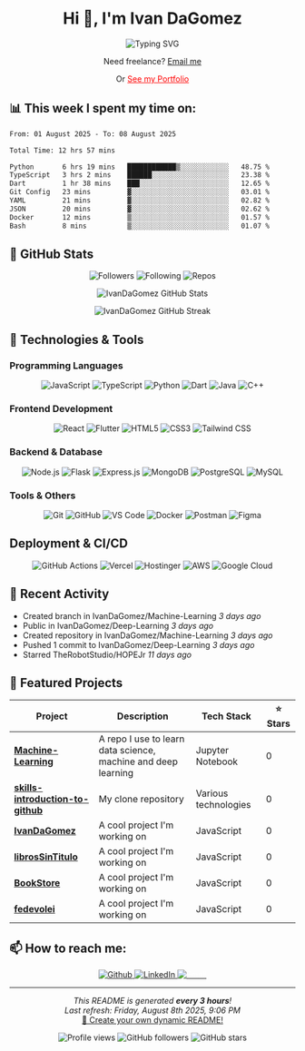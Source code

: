# <h1 align="center">Hi 👋, I'm Ivan DaGomez</h1>

<p align="center">
  <img src="https://readme-typing-svg.herokuapp.com?font=Fira+Code&pause=1000&color=F7F7F7&center=true&vCenter=true&width=435&lines=Full+Stack+Developer;Software+Engineer;Always+learning+new+things;Maker;Creative+Thinker;AI+Enthusiast" alt="Typing SVG" />
</p>

<p align="center">Need freelance? <a style="" href="mailto:ivandavidgomezsilva@hotmail.com">Email me</a></p>
<p align="center">Or <a style="color: red" href="https://ivangomez.dev">See my Portfolio</a></p>

## 📊 **This week I spent my time on:**
<!--START_SECTION:waka-->

```txt
From: 01 August 2025 - To: 08 August 2025

Total Time: 12 hrs 57 mins

Python       6 hrs 19 mins   ████████████▒░░░░░░░░░░░░   48.75 %
TypeScript   3 hrs 2 mins    ██████░░░░░░░░░░░░░░░░░░░   23.38 %
Dart         1 hr 38 mins    ███░░░░░░░░░░░░░░░░░░░░░░   12.65 %
Git Config   23 mins         ▓░░░░░░░░░░░░░░░░░░░░░░░░   03.01 %
YAML         21 mins         ▓░░░░░░░░░░░░░░░░░░░░░░░░   02.82 %
JSON         20 mins         ▓░░░░░░░░░░░░░░░░░░░░░░░░   02.62 %
Docker       12 mins         ▒░░░░░░░░░░░░░░░░░░░░░░░░   01.57 %
Bash         8 mins          ▒░░░░░░░░░░░░░░░░░░░░░░░░   01.07 %
```

<!--END_SECTION:waka-->

## 🌟 **GitHub Stats**
<div align="center">
  
![Followers](https://img.shields.io/badge/Followers-2-blue?style=for-the-badge&logo=github)
![Following](https://img.shields.io/badge/Following-6-blue?style=for-the-badge&logo=github)
![Repos](https://img.shields.io/badge/Public%20Repos-19-blue?style=for-the-badge&logo=github)

</div>

<p align="center">
  <img src="https://github-readme-stats.vercel.app/api?username=IvanDaGomez&show_icons=true&theme=radical" alt="IvanDaGomez GitHub Stats" />
</p>

<p align="center">
  <img src="https://github-readme-streak-stats.herokuapp.com/?user=IvanDaGomez&theme=radical" alt="IvanDaGomez GitHub Streak" />
</p>

## 🚀 **Technologies & Tools**

### Programming Languages
<p align="center">
  <img alt="JavaScript" src="https://img.shields.io/badge/-JavaScript-F7DF1E?style=flat-square&logo=javascript&logoColor=black" />
  <img alt="TypeScript" src="https://img.shields.io/badge/-TypeScript-007ACC?style=flat-square&logo=typescript&logoColor=white" />
  <img alt="Python" src="https://img.shields.io/badge/-Python-3776AB?style=flat-square&logo=python&logoColor=white" />
  <img alt="Dart" src="https://img.shields.io/badge/-Dart-0175C2?style=flat-square&logo=dart&logoColor=white" />
  <img alt="Java" src="https://img.shields.io/badge/-Java-ED8B00?style=flat-square&logo=java&logoColor=white" />
  <img alt="C++" src="https://img.shields.io/badge/-C++-00599C?style=flat-square&logo=c%2B%2B&logoColor=white" />
</p>

### Frontend Development
<p align="center">
  <img alt="React" src="https://img.shields.io/badge/-React-61DAFB?style=flat-square&logo=react&logoColor=black" />
  <img alt="Flutter" src="https://img.shields.io/badge/-Flutter-02569B?style=flat-square&logo=flutter&logoColor=white" />
  <img alt="HTML5" src="https://img.shields.io/badge/-HTML5-E34F26?style=flat-square&logo=html5&logoColor=white" />
  <img alt="CSS3" src="https://img.shields.io/badge/-CSS3-1572B6?style=flat-square&logo=css3&logoColor=white" />
  <img alt="Tailwind CSS" src="https://img.shields.io/badge/-Tailwind%20CSS-06B6D4?style=flat-square&logo=tailwind-css&logoColor=white" />
</p>

### Backend & Database
<p align="center">
  <img alt="Node.js" src="https://img.shields.io/badge/-Node.js-43853D?style=flat-square&logo=node.js&logoColor=white" />
  <img alt="Flask" src="https://img.shields.io/badge/-Flask-000000?style=flat-square&logo=flask&logoColor=white" />
  <img alt="Express.js" src="https://img.shields.io/badge/-Express.js-000000?style=flat-square&logo=express&logoColor=white" />
  <img alt="MongoDB" src="https://img.shields.io/badge/-MongoDB-47A248?style=flat-square&logo=mongodb&logoColor=white" />
  <img alt="PostgreSQL" src="https://img.shields.io/badge/-PostgreSQL-336791?style=flat-square&logo=postgresql&logoColor=white" />
  <!-- <img alt="Firebase" src="https://img.shields.io/badge/-Firebase-FFCA28?style=flat-square&logo=firebase&logoColor=black" /> -->
  <img alt="MySQL" src="https://img.shields.io/badge/-MySQL-4479A1?style=flat-square&logo=mysql&logoColor=white" />
</p>

### Tools & Others
<p align="center">
  <img alt="Git" src="https://img.shields.io/badge/-Git-F05032?style=flat-square&logo=git&logoColor=white" />
  <img alt="GitHub" src="https://img.shields.io/badge/-GitHub-181717?style=flat-square&logo=github&logoColor=white" />
  <img alt="VS Code" src="https://img.shields.io/badge/-VS Code-007ACC?style=flat-square&logo=visual-studio-code&logoColor=white" />
  <img alt="Docker" src="https://img.shields.io/badge/-Docker-2496ED?style=flat-square&logo=docker&logoColor=white" />
  <img alt="Postman" src="https://img.shields.io/badge/-Postman-FF6C37?style=flat-square&logo=postman&logoColor=white" />
  <img alt="Figma" src="https://img.shields.io/badge/-Figma-F24E1E?style=flat-square&logo=figma&logoColor=white" />
</p>

## Deployment & CI/CD
<p align="center">
  <img alt="GitHub Actions" src="https://img.shields.io/badge/-GitHub%20Actions-2088FF?style=flat-square&logo=github-actions&logoColor=white" />
  <img alt="Vercel" src="https://img.shields.io/badge/-Vercel-000000?style=flat-square&logo=vercel&logoColor=white" />
<img alt="Hostinger" src="https://img.shields.io/badge/-Hostinger-FF6600?style=flat-square&logo=hostinger&logoColor=white" />
  <img alt="AWS" src="https://img.shields.io/badge/-AWS-232F3E?style=flat-square&logo=amazon-aws&logoColor=white" />
  <img alt="Google Cloud" src="https://img.shields.io/badge/-Google%20Cloud-4285F4?style=flat-square&logo=google-cloud&logoColor=white" />
  
</p>

## 🎯 **Recent Activity**
- Created branch in IvanDaGomez&#x2F;Machine-Learning *3 days ago*
- Public in IvanDaGomez&#x2F;Deep-Learning *3 days ago*
- Created repository in IvanDaGomez&#x2F;Machine-Learning *3 days ago*
- Pushed 1 commit to IvanDaGomez&#x2F;Deep-Learning *3 days ago*
- Starred TheRobotStudio&#x2F;HOPEJr *11 days ago*


## 🎨 **Featured Projects**

<div align="center">
  
| Project | Description | Tech Stack | ⭐ Stars |
|---------|-------------|------------|----------|
| **[Machine-Learning](https:&#x2F;&#x2F;github.com&#x2F;IvanDaGomez&#x2F;Machine-Learning)** | A repo I use to learn data science, machine and deep learning  | Jupyter Notebook | 0 |
| **[skills-introduction-to-github](https:&#x2F;&#x2F;github.com&#x2F;IvanDaGomez&#x2F;skills-introduction-to-github)** | My clone repository | Various technologies | 0 |
| **[IvanDaGomez](https:&#x2F;&#x2F;github.com&#x2F;IvanDaGomez&#x2F;IvanDaGomez)** | A cool project I&#39;m working on | JavaScript | 0 |
| **[librosSinTitulo](https:&#x2F;&#x2F;github.com&#x2F;IvanDaGomez&#x2F;librosSinTitulo)** | A cool project I&#39;m working on | JavaScript | 0 |
| **[BookStore](https:&#x2F;&#x2F;github.com&#x2F;IvanDaGomez&#x2F;BookStore)** | A cool project I&#39;m working on | JavaScript | 0 |
| **[fedevolei](https:&#x2F;&#x2F;github.com&#x2F;IvanDaGomez&#x2F;fedevolei)** | A cool project I&#39;m working on | JavaScript | 0 |

</div>

## 📫 **How to reach me:**

<p align="center">
  <a href="https://github.com/IvanDaGomez" target="_blank">
    <img alt="Github" src="https://img.shields.io/badge/GitHub-%2312100E.svg?&style=for-the-badge&logo=Github&logoColor=white" />
  </a>
  <a href="https://www.linkedin.com/in/ivan-gomez-08041b328" target="_blank">
    <img alt="LinkedIn" src="https://img.shields.io/badge/linkedin-%230077B5.svg?&style=for-the-badge&logo=linkedin&logoColor=white" />
  </a>
  <a href="mailto:ivandavidgomezsilva@hotmail.com" target="_blank">
    <img alt="Email" style="color: white" src="https://img.shields.io/badge/Email-D14836?style=for-the-badge&logo=gmail&logoColor=white" />
  </a>
</p>

<!-- ---

<div align="center">
  
**If you like what I do, maybe consider buying me a coffee/tea 🥺👉👈**

<a href="https://www.buymeacoffee.com/ivandagomez" target="_blank">
  <img src="https://cdn.buymeacoffee.com/buttons/v2/default-red.png" alt="Buy Me A Coffee" width="150" />
</a>

</div> -->

---

<p align="center">
  <i>This README is generated <b>every 3 hours</b>!</i><br/>
  <i>Last refresh: Friday, August 8th 2025, 9:06 PM</i><br/>
  <a href="https://github.com/IvanDaGomez/IvanDaGomez">🔄 Create your own dynamic README!</a>
</p>

<div align="center">
  <img src="https://komarev.com/ghpvc/?username=IvanDaGomez&label=Profile%20views&color=0e75b6&style=flat" alt="Profile views" />
  <img src="https://img.shields.io/github/followers/IvanDaGomez?label=Followers&style=social" alt="GitHub followers" />
  <img src="https://img.shields.io/github/stars/IvanDaGomez?label=Stars&style=social" alt="GitHub stars" />
</div>
